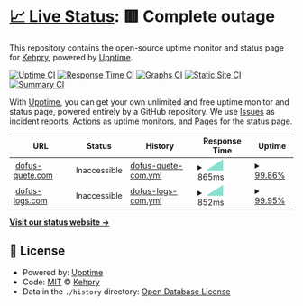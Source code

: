 # [📈 Live Status](https://Kehpry.github.io/phishcheck): <!--live status--> **🟥 Complete outage**

This repository contains the open-source uptime monitor and status page for [Kehpry](https://Kehpry.github.io/phishcheck), powered by [Upptime](https://github.com/upptime/upptime).

[![Uptime CI](https://github.com/Kehpry/phishcheck/workflows/Uptime%20CI/badge.svg)](https://github.com/Kehpry/phishcheck/actions?query=workflow%3A%22Uptime+CI%22)
[![Response Time CI](https://github.com/Kehpry/phishcheck/workflows/Response%20Time%20CI/badge.svg)](https://github.com/Kehpry/phishcheck/actions?query=workflow%3A%22Response+Time+CI%22)
[![Graphs CI](https://github.com/Kehpry/phishcheck/workflows/Graphs%20CI/badge.svg)](https://github.com/Kehpry/phishcheck/actions?query=workflow%3A%22Graphs+CI%22)
[![Static Site CI](https://github.com/Kehpry/phishcheck/workflows/Static%20Site%20CI/badge.svg)](https://github.com/Kehpry/phishcheck/actions?query=workflow%3A%22Static+Site+CI%22)
[![Summary CI](https://github.com/Kehpry/phishcheck/workflows/Summary%20CI/badge.svg)](https://github.com/Kehpry/phishcheck/actions?query=workflow%3A%22Summary+CI%22)

With [Upptime](https://upptime.js.org), you can get your own unlimited and free uptime monitor and status page, powered entirely by a GitHub repository. We use [Issues](https://github.com/Kehpry/phishcheck/issues) as incident reports, [Actions](https://github.com/Kehpry/phishcheck/actions) as uptime monitors, and [Pages](https://Kehpry.github.io/phishcheck) for the status page.

<!--start: status pages-->
<!-- This summary is generated by Upptime (https://github.com/upptime/upptime) -->
<!-- Do not edit this manually, your changes will be overwritten -->
<!-- prettier-ignore -->
| URL | Status | History | Response Time | Uptime |
| --- | ------ | ------- | ------------- | ------ |
| <img alt="" src="https://favicons.githubusercontent.com/dofus-quete.com" height="13"> [dofus-quete.com](https://dofus-quete.com/) | Inaccessible | [dofus-quete-com.yml](https://github.com/Kehpry/phishcheck/commits/HEAD/history/dofus-quete-com.yml) | <details><summary><img alt="Response time graph" src="./graphs/dofus-quete-com/response-time-week.png" height="20"> 865ms</summary><br><a href="https://phishcheck.dofhelp.fr/history/dofus-quete-com"><img alt="Response time 865" src="https://img.shields.io/endpoint?url=https%3A%2F%2Fraw.githubusercontent.com%2FKehpry%2Fphishcheck%2FHEAD%2Fapi%2Fdofus-quete-com%2Fresponse-time.json"></a><br><a href="https://phishcheck.dofhelp.fr/history/dofus-quete-com"><img alt="24-hour response time 865" src="https://img.shields.io/endpoint?url=https%3A%2F%2Fraw.githubusercontent.com%2FKehpry%2Fphishcheck%2FHEAD%2Fapi%2Fdofus-quete-com%2Fresponse-time-day.json"></a><br><a href="https://phishcheck.dofhelp.fr/history/dofus-quete-com"><img alt="7-day response time 865" src="https://img.shields.io/endpoint?url=https%3A%2F%2Fraw.githubusercontent.com%2FKehpry%2Fphishcheck%2FHEAD%2Fapi%2Fdofus-quete-com%2Fresponse-time-week.json"></a><br><a href="https://phishcheck.dofhelp.fr/history/dofus-quete-com"><img alt="30-day response time 865" src="https://img.shields.io/endpoint?url=https%3A%2F%2Fraw.githubusercontent.com%2FKehpry%2Fphishcheck%2FHEAD%2Fapi%2Fdofus-quete-com%2Fresponse-time-month.json"></a><br><a href="https://phishcheck.dofhelp.fr/history/dofus-quete-com"><img alt="1-year response time 865" src="https://img.shields.io/endpoint?url=https%3A%2F%2Fraw.githubusercontent.com%2FKehpry%2Fphishcheck%2FHEAD%2Fapi%2Fdofus-quete-com%2Fresponse-time-year.json"></a></details> | <details><summary><a href="https://phishcheck.dofhelp.fr/history/dofus-quete-com">99.86%</a></summary><a href="https://phishcheck.dofhelp.fr/history/dofus-quete-com"><img alt="All-time uptime 99.86%" src="https://img.shields.io/endpoint?url=https%3A%2F%2Fraw.githubusercontent.com%2FKehpry%2Fphishcheck%2FHEAD%2Fapi%2Fdofus-quete-com%2Fuptime.json"></a><br><a href="https://phishcheck.dofhelp.fr/history/dofus-quete-com"><img alt="24-hour uptime 99.86%" src="https://img.shields.io/endpoint?url=https%3A%2F%2Fraw.githubusercontent.com%2FKehpry%2Fphishcheck%2FHEAD%2Fapi%2Fdofus-quete-com%2Fuptime-day.json"></a><br><a href="https://phishcheck.dofhelp.fr/history/dofus-quete-com"><img alt="7-day uptime 99.86%" src="https://img.shields.io/endpoint?url=https%3A%2F%2Fraw.githubusercontent.com%2FKehpry%2Fphishcheck%2FHEAD%2Fapi%2Fdofus-quete-com%2Fuptime-week.json"></a><br><a href="https://phishcheck.dofhelp.fr/history/dofus-quete-com"><img alt="30-day uptime 99.86%" src="https://img.shields.io/endpoint?url=https%3A%2F%2Fraw.githubusercontent.com%2FKehpry%2Fphishcheck%2FHEAD%2Fapi%2Fdofus-quete-com%2Fuptime-month.json"></a><br><a href="https://phishcheck.dofhelp.fr/history/dofus-quete-com"><img alt="1-year uptime 99.86%" src="https://img.shields.io/endpoint?url=https%3A%2F%2Fraw.githubusercontent.com%2FKehpry%2Fphishcheck%2FHEAD%2Fapi%2Fdofus-quete-com%2Fuptime-year.json"></a></details>
| <img alt="" src="https://favicons.githubusercontent.com/dofus-logs.com" height="13"> [dofus-logs.com](https://dofus-logs.com/) | Inaccessible | [dofus-logs-com.yml](https://github.com/Kehpry/phishcheck/commits/HEAD/history/dofus-logs-com.yml) | <details><summary><img alt="Response time graph" src="./graphs/dofus-logs-com/response-time-week.png" height="20"> 852ms</summary><br><a href="https://phishcheck.dofhelp.fr/history/dofus-logs-com"><img alt="Response time 852" src="https://img.shields.io/endpoint?url=https%3A%2F%2Fraw.githubusercontent.com%2FKehpry%2Fphishcheck%2FHEAD%2Fapi%2Fdofus-logs-com%2Fresponse-time.json"></a><br><a href="https://phishcheck.dofhelp.fr/history/dofus-logs-com"><img alt="24-hour response time 852" src="https://img.shields.io/endpoint?url=https%3A%2F%2Fraw.githubusercontent.com%2FKehpry%2Fphishcheck%2FHEAD%2Fapi%2Fdofus-logs-com%2Fresponse-time-day.json"></a><br><a href="https://phishcheck.dofhelp.fr/history/dofus-logs-com"><img alt="7-day response time 852" src="https://img.shields.io/endpoint?url=https%3A%2F%2Fraw.githubusercontent.com%2FKehpry%2Fphishcheck%2FHEAD%2Fapi%2Fdofus-logs-com%2Fresponse-time-week.json"></a><br><a href="https://phishcheck.dofhelp.fr/history/dofus-logs-com"><img alt="30-day response time 852" src="https://img.shields.io/endpoint?url=https%3A%2F%2Fraw.githubusercontent.com%2FKehpry%2Fphishcheck%2FHEAD%2Fapi%2Fdofus-logs-com%2Fresponse-time-month.json"></a><br><a href="https://phishcheck.dofhelp.fr/history/dofus-logs-com"><img alt="1-year response time 852" src="https://img.shields.io/endpoint?url=https%3A%2F%2Fraw.githubusercontent.com%2FKehpry%2Fphishcheck%2FHEAD%2Fapi%2Fdofus-logs-com%2Fresponse-time-year.json"></a></details> | <details><summary><a href="https://phishcheck.dofhelp.fr/history/dofus-logs-com">99.95%</a></summary><a href="https://phishcheck.dofhelp.fr/history/dofus-logs-com"><img alt="All-time uptime 99.95%" src="https://img.shields.io/endpoint?url=https%3A%2F%2Fraw.githubusercontent.com%2FKehpry%2Fphishcheck%2FHEAD%2Fapi%2Fdofus-logs-com%2Fuptime.json"></a><br><a href="https://phishcheck.dofhelp.fr/history/dofus-logs-com"><img alt="24-hour uptime 99.95%" src="https://img.shields.io/endpoint?url=https%3A%2F%2Fraw.githubusercontent.com%2FKehpry%2Fphishcheck%2FHEAD%2Fapi%2Fdofus-logs-com%2Fuptime-day.json"></a><br><a href="https://phishcheck.dofhelp.fr/history/dofus-logs-com"><img alt="7-day uptime 99.95%" src="https://img.shields.io/endpoint?url=https%3A%2F%2Fraw.githubusercontent.com%2FKehpry%2Fphishcheck%2FHEAD%2Fapi%2Fdofus-logs-com%2Fuptime-week.json"></a><br><a href="https://phishcheck.dofhelp.fr/history/dofus-logs-com"><img alt="30-day uptime 99.95%" src="https://img.shields.io/endpoint?url=https%3A%2F%2Fraw.githubusercontent.com%2FKehpry%2Fphishcheck%2FHEAD%2Fapi%2Fdofus-logs-com%2Fuptime-month.json"></a><br><a href="https://phishcheck.dofhelp.fr/history/dofus-logs-com"><img alt="1-year uptime 99.95%" src="https://img.shields.io/endpoint?url=https%3A%2F%2Fraw.githubusercontent.com%2FKehpry%2Fphishcheck%2FHEAD%2Fapi%2Fdofus-logs-com%2Fuptime-year.json"></a></details>

<!--end: status pages-->

[**Visit our status website →**](https://Kehpry.github.io/phishcheck)

## 📄 License

- Powered by: [Upptime](https://github.com/upptime/upptime)
- Code: [MIT](./LICENSE) © [Kehpry](https://Kehpry.github.io/phishcheck)
- Data in the `./history` directory: [Open Database License](https://opendatacommons.org/licenses/odbl/1-0/)
